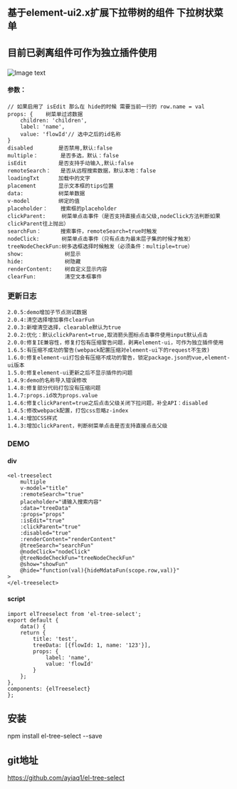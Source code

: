 ## 基于element-ui2.x扩展下拉带树的组件 下拉树状菜单
## 目前已剥离组件可作为独立插件使用

###
![Image text](https://github.com/ayiaq1/el-tree-select/raw/master/demo.jpg)

#### 参数：
    // 如果启用了 isEdit 那么在 hide的时候 需要当前一行的 row.name = val
    props: {    树菜单过滤数据
        children: 'children',
        label: 'name',
        value: 'flowId'// 选中之后的id名称
    }
    disabled        是否禁用,默认:false
    multiple：       是否多选，默认：false
    isEdit          是否支持手动输入,默认:false
    remoteSearch：   是否从远程搜索数据，默认本地：false
    loadingTxt      加载中的文字
    placement       显示文本框的tips位置
    data:           树菜单数据
    v-model         绑定的值
    placeholder：    搜索框的placeholder
    clickParent:     树菜单点击事件（是否支持直接点击父级,nodeClick方法判断如果clickParent往上抛出）
    searchFun：      搜索事件，remoteSearch=true时触发
    nodeClick:       树菜单点击事件（只有点击为最末层子集的时候才触发）
    treeNodeCheckFun:树多选框选择时候触发（必须条件：multiple=true）
    show:             树显示
    hide:             树隐藏
    renderContent:    树自定义显示内容
    clearFun:         清空文本框事件

### 更新日志
    2.0.5:demo增加子节点测试数据
    2.0.4:清空选择增加事件clearFun
    2.0.3:新增清空选择，clearable默认为true
    2.0.2:优化：默认clickParent=true,取消箭头图标点击事件使用input默认点击
    2.0.0:修复IE兼容性，修复打包有压缩警告问题，剥离element-ui，可作为独立插件使用
    1.6.5:有压缩不成功的警告(webpack配置压缩对element-ui下的request不生效)
    1.6.0:修复element-ui打包会有压缩不成功的警告，锁定package.json的vue,element-ui版本
    1.5.0:修复element-ui更新之后不显示插件的问题
    1.4.9:demo的名称导入错误修改
    1.4.8:修复部分代码打包没有压缩问题
    1.4.7:props.id改为props.value
    1.4.6:修复clickParent=true之后点击父级关闭下拉问题，补全API：disabled
    1.4.5:修改webpack配置，打包css忽略z-index
    1.4.4:增加CSS样式
    1.4.3:增加clickParent，判断树菜单点击是否支持直接点击父级

### DEMO
#### div
    <el-treeselect
        multiple
        v-model="title"
        :remoteSearch="true"
        placeholder="请输入搜索内容"
        :data="treeData"
        :props="props"
        :isEdit="true"
        :clickParent="true"
        :disabled="true"
        :renderContent="renderContent"
        @treeSearch="searchFun"
        @nodeClick="nodeClick"
        @treeNodeCheckFun="treeNodeCheckFun"
        @show="showFun"
        @hide="function(val){hideMdataFun(scope.row,val)}"
    >
    </el-treeselect>


#### script

    import elTreeselect from 'el-tree-select';
    export default {
        data() {
        return {
            title: 'test',
            treeData: [{flowId: 1, name: '123'}],
            props: {
                label: 'name',
                value: 'flowId'
            }
        };
    },
    components: {elTreeselect}
    };


## 安装

npm install el-tree-select --save

## git地址
https://github.com/ayiaq1/el-tree-select

